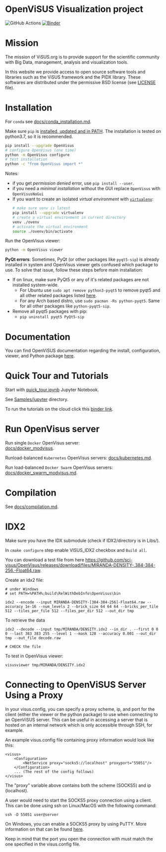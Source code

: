 # OpenViSUS Visualization project  
     
![GitHub Actions](https://github.com/sci-visus/OpenVisus/workflows/BuildOpenVisus/badge.svg)
[![Binder](https://mybinder.org/badge_logo.svg)](https://mybinder.org/v2/gh/sci-visus/OpenVisus/master?filepath=Samples%2Fjupyter)

 
# Mission

The mission of ViSUS.org is to provide support for the scientific community with Big Data, management, analysis and visualization tools.

In this website we provide access to open source software tools and libraries such as the ViSUS framework and the PIDX library.
These softwares are distributed under the permissive BSD license (see [LICENSE](https://github.com/sci-visus/OpenVisus/tree/master/LICENSE) file).

# Installation

For `conda` see [docs/conda_installation.md](./docs/conda_installation.md).

Make sure `pip` is [installed, updated and in PATH](https://pip.pypa.io/en/stable/installation/). The installation is tested on python3.7, so it is recommended. 

```bash
pip install --upgrade OpenVisus
# configure OpenVisus (one time)
python -m OpenVisus configure 
# test installation
python -c "from OpenVisus import *"
```

Notes:
- if you get *permission denied* error, use `pip install --user`.
- if you need a *minimal installation* without the GUI replace `OpenVisus` with `OpenVisusNoGui`
- If you want to create an isolated *virtual environment* with [`virtualenv`](https://pip.pypa.io/en/stable/installation/):
	```bash
	# make sure venv is latest
	pip install --upgrade virtualenv
	# create a virtual environment in current directory
	venv ./ovenv
	# activate the virtual environment
	source ./ovenv/bin/activate
	```

Run the OpenVisus viewer:

```bash
python -m OpenVisus viewer
```

__PyQt errors__:
Sometimes, PyQt (or other packages like `pyqt5-sip`) is already installed in system and OpenVisus viewer gets confused which package to use. To solve that issue, follow these steps before main installation:
- If on linux, make sure PyQt5 or any of it's related packages are not installed system-wide.
  - For Ubuntu use `sudo apt remove python3-pyqt5` to remove pyqt5 and all other related packages listed [here](https://launchpad.net/ubuntu/+source/pyqt5).
  - For any Arch based distro, use `sudo pacman -Rs python-pyqt5`. Same for all other packages like `python-pyqt5-sip`.
- Remove all pyqt5 packages with pip:
  - `pip uninstall pyqt5 PyQt5-sip`

# Documentation

You can find OpenViSUS documentation regarding the install, configuration, viewer, and Python package [here](https://sci-visus.github.io/OpenVisus/).

# Quick Tour and Tutorials

Start with 
[quick_tour.ipynb](./Samples/jupyter/quick_tour.ipynb) 
Jupyter Notebook.

See 
[Samples/jupyter](./Samples/jupyter)
directory. 

To run the tutorials on the cloud click this [binder link](https://mybinder.org/v2/gh/sci-visus/OpenVisus/master?filepath=Samples%2Fjupyter).


# Run OpenVisus server

Run single `Docker` OpenVisus server:  
[docs/docker_modvisus](./docs/docker_modvisus.md).

Runload-balanced `Kubernetes` OpenVisus servers: 
[docs/kubernetes.md](./docs/kubernetes.md).


Run load-balanced `Docker Swarm` OpenVisus servers: 
[docs/docker_swarm_modvisus.md](./docs/docker_swarm_modvisus.md).



# Compilation

See [docs/compilation.md](./docs/compilation.md).


# IDX2

Make sure you have the IDX submodule (check if IDX2/directory is in Libs/).

In `cmake configure` step enable VISUS_IDX2 checkbox and `Build all`.

You can download a test file from here https://github.com/sci-visus/OpenVisus/releases/download/files/MIRANDA-DENSITY-.384-384-256.-Float64.raw.

Create an idx2 file:

```
# under Windows
# set PATH=%PATH%;build\RelWithDebInfo\OpenVisus\bin

idx2 --encode --input MIRANDA-DENSITY-[384-384-256]-Float64.raw --accuracy 1e-16 --num_levels 2 --brick_size 64 64 64 --bricks_per_tile 512 --tiles_per_file 512 --files_per_dir 512 --out_dir tmp
```

To retrieve the data

```
idx2 --decode --input tmp/MIRANDA/DENSITY.idx2 --in_dir . --first 0 0 0 --last 383 383 255 --level 1 --mask 128 --accuracy 0.001 --out_dir tmp --out_file decode.raw

# CHECK the file 
```

To test in OpenVisus viewer:

```
visusviewer tmp/MIRANDA/DENSITY.idx2
``` 

# Connecting to OpenViSUS Server Using a Proxy

In your visus.config, you can specify a proxy scheme, ip, and port for the client (either the viewer or the python package) to use when connecting to an OpenViSUS server. This can be useful in accessing a server that is hosted on an internal network which is only accessible through SSH, for example.

An example visus.config file containing proxy information would look like this:

```
<visus>
	<Configuration>
		<NetService proxy="socks5://localhost" proxyport="55051"/>
	</Configuration>
	... (The rest of the config follows)
</visus>
```

The "proxy" variable above contains both the scheme (SOCKS5) and ip (localhost).

A user would need to start the SOCKS5 proxy connection using a client. This can be done using ssh on Linux/MacOS with the following command:

```
ssh -D 55051 user@server
```

On Windows, you can enable a SOCKS5 proxy by using PuTTY. More information on that can be found [here](https://www.simplified.guide/putty/create-socks-proxy).

Keep in mind that the port you open the connection with must match the one specified in the visus.config file.
